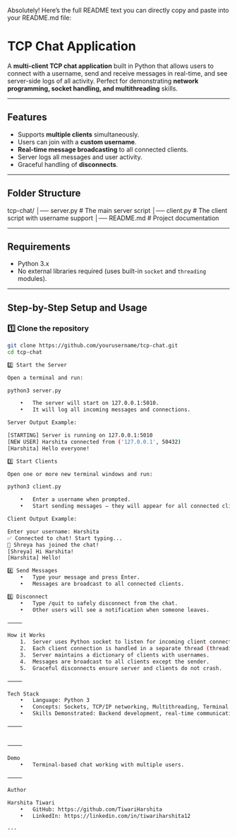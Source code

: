 Absolutely! Here’s the full README text you can directly copy and paste into your README.md file:

# TCP Chat Application

A **multi-client TCP chat application** built in Python that allows users to connect with a username, send and receive messages in real-time, and see server-side logs of all activity. Perfect for demonstrating **network programming, socket handling, and multithreading** skills.

---

## Features
- Supports **multiple clients** simultaneously.
- Users can join with a **custom username**.
- **Real-time message broadcasting** to all connected clients.
- Server logs all messages and user activity.
- Graceful handling of **disconnects**.

---

## Folder Structure

tcp-chat/
│── server.py        # The main server script
│── client.py        # The client script with username support
│── README.md        # Project documentation

---

## Requirements
- Python 3.x
- No external libraries required (uses built-in `socket` and `threading` modules).

---

## Step-by-Step Setup and Usage

### 1️⃣ Clone the repository
```bash
git clone https://github.com/yourusername/tcp-chat.git
cd tcp-chat

2️⃣ Start the Server

Open a terminal and run:

python3 server.py

	•	The server will start on 127.0.0.1:5010.
	•	It will log all incoming messages and connections.

Server Output Example:

[STARTING] Server is running on 127.0.0.1:5010
[NEW USER] Harshita connected from ('127.0.0.1', 50432)
[Harshita] Hello everyone!

3️⃣ Start Clients

Open one or more new terminal windows and run:

python3 client.py

	•	Enter a username when prompted.
	•	Start sending messages — they will appear for all connected clients.

Client Output Example:

Enter your username: Harshita
✅ Connected to chat! Start typing...
🔔 Shreya has joined the chat!
[Shreya] Hi Harshita!
[Harshita] Hello!

4️⃣ Send Messages
	•	Type your message and press Enter.
	•	Messages are broadcast to all connected clients.

5️⃣ Disconnect
	•	Type /quit to safely disconnect from the chat.
	•	Other users will see a notification when someone leaves.

⸻

How it Works
	1.	Server uses Python socket to listen for incoming client connections.
	2.	Each client connection is handled in a separate thread (threading.Thread) to support multiple clients.
	3.	Server maintains a dictionary of clients with usernames.
	4.	Messages are broadcast to all clients except the sender.
	5.	Graceful disconnects ensure server and clients do not crash.

⸻

Tech Stack
	•	Language: Python 3
	•	Concepts: Sockets, TCP/IP networking, Multithreading, Terminal I/O
	•	Skills Demonstrated: Backend development, real-time communication, problem-solving, debugging

⸻


⸻

Demo
	•	Terminal-based chat working with multiple users.

⸻

Author

Harshita Tiwari
	•	GitHub: https://github.com/TiwariHarshita
	•	LinkedIn: https://linkedin.com/in/tiwariharshita12

---
